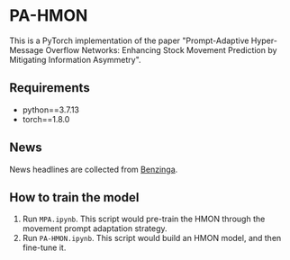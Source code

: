 # PA-HMON

This is a PyTorch implementation of the paper "Prompt-Adaptive Hyper-Message Overflow Networks: Enhancing Stock Movement Prediction by Mitigating Information Asymmetry".

## Requirements
* python==3.7.13
* torch==1.8.0

## News
News headlines are collected from [Benzinga](https://github.com/Benzinga/benzinga-python-client).

## How to train the model
1. Run `MPA.ipynb`.
This script would pre-train the HMON through the movement prompt adaptation strategy.
2. Run `PA-HMON.ipynb`.
This script would build an HMON model, and then fine-tune it.

